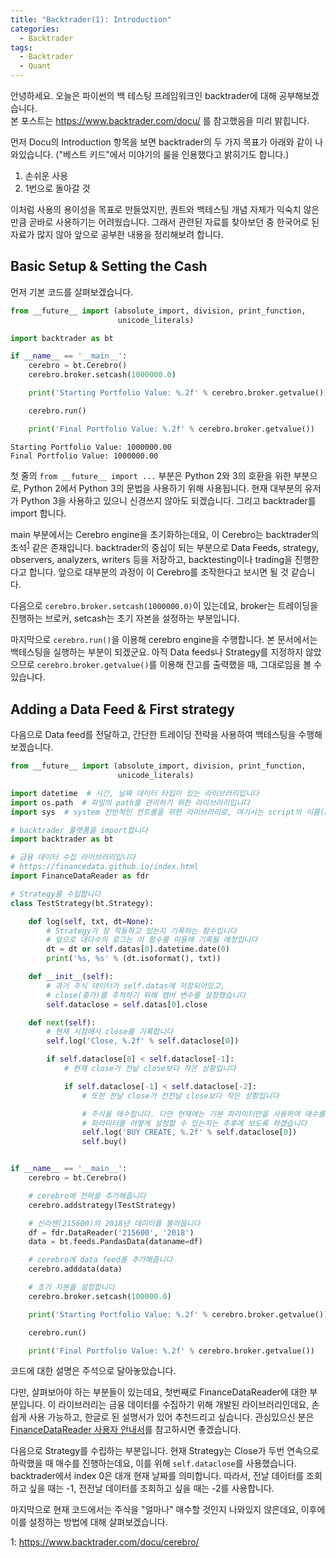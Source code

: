 ```yaml
---
title: "Backtrader(1): Introduction"
categories:
  - Backtrader
tags:
  - Backtrader
  - Quant
---
```


안녕하세요. 오늘은 파이썬의 백 테스팅 프레임워크인 backtrader에 대해 공부해보겠습니다.  
본 포스트는 https://www.backtrader.com/docu/ 를 참고했음을 미리 밝힙니다.  

먼저 Docu의 Introduction 항목을 보면 backtrader의 두 가지 목표가 아래와 같이 나와있습니다. ("베스트 키드"에서 미야기의 룰을 인용했다고 밝히기도 합니다.)

1. 손쉬운 사용
2. 1번으로 돌아갈 것

이처럼 사용의 용이성을 목표로 만들었지만, 퀀트와 백테스팅 개념 자체가 익숙치 않은 만큼 곧바로 사용하기는 어려웠습니다. 그래서 관련된 자료를 찾아보던 중 한국어로 된 자료가 많지 않아 앞으로 공부한 내용을 정리해보려 합니다.

## Basic Setup & Setting the Cash

먼저 기본 코드를 살펴보겠습니다.

~~~python
from __future__ import (absolute_import, division, print_function,
                        unicode_literals)

import backtrader as bt

if __name__ == '__main__':
    cerebro = bt.Cerebro()
    cerebro.broker.setcash(1000000.0)

    print('Starting Portfolio Value: %.2f' % cerebro.broker.getvalue())

    cerebro.run()

    print('Final Portfolio Value: %.2f' % cerebro.broker.getvalue())
~~~

~~~
Starting Portfolio Value: 1000000.00
Final Portfolio Value: 1000000.00
~~~


첫 줄의 `from __future__ import ...` 부분은 Python 2와 3의 호환을 위한 부분으로, Python 2에서 Python 3의 문법을 사용하기 위해 사용됩니다. 현재 대부분의 유저가 Python 3을 사용하고 있으니 신경쓰지 않아도 되겠습니다. 그리고 backtrader를 import 합니다.  

main 부분에서는 Cerebro engine을 초기화하는데요, 이 Cerebro는 backtrader의 초석<sup>[1](#footnote_1)</sup> 같은 존재입니다. backtrader의 중심이 되는 부분으로 Data Feeds, strategy, observers, analyzers, writers 등을 저장하고, backtesting이나 trading을 진행한다고 합니다. 앞으로 대부분의 과정이 이 Cerebro를 조작한다고 보시면 될 것 같습니다.  

다음으로 `cerebro.broker.setcash(1000000.0)`이 있는데요, broker는 트레이딩을 진행하는 브로커, setcash는 초기 자본을 설정하는 부분입니다.  

마지막으로 `cerebro.run()`을 이용해 cerebro engine을 수행합니다. 본 문서에서는 백테스팅을 실행하는 부분이 되겠군요. 아직 Data feeds나 Strategy를 지정하지 않았으므로 `cerebro.broker.getvalue()`를 이용해 잔고를 출력했을 때, 그대로임을 볼 수 있습니다.

## Adding a Data Feed & First strategy

다음으로 Data feed를 전달하고, 간단한 트레이딩 전략을 사용하여 백테스팅을 수행해보겠습니다.

~~~python
from __future__ import (absolute_import, division, print_function,
                        unicode_literals)

import datetime  # 시간, 날짜 데이터 타입이 있는 라이브러리입니다
import os.path  # 파일의 path를 관리하기 위한 라이브러리입니다
import sys  # system 전반적인 컨트롤을 위한 라이브러리로, 여기서는 script의 이름(argv[0])을 읽기 위해 사용됩니다

# backtrader 플랫폼을 import합니다
import backtrader as bt

# 금융 데이터 수집 라이브러리입니다
# https://financedata.github.io/index.html
import FinanceDataReader as fdr

# Strategy를 수립합니다
class TestStrategy(bt.Strategy):

    def log(self, txt, dt=None):
        # Strategy가 잘 작동하고 있는지 기록하는 함수입니다
        # 앞으로 대다수의 로그는 이 함수를 이용해 기록될 예정입니다
        dt = dt or self.datas[0].datetime.date(0)
        print('%s, %s' % (dt.isoformat(), txt))

    def __init__(self):
        # 과거 주식 데이터가 self.datas에 저장되어있고,
        # close(종가)를 추적하기 위해 멤버 변수를 설정했습니다
        self.dataclose = self.datas[0].close

    def next(self):
        # 현재 시점에서 close를 기록합니다
        self.log('Close, %.2f' % self.dataclose[0])

        if self.dataclose[0] < self.dataclose[-1]:
            # 현재 close가 전날 close보다 작은 상황입니다

            if self.dataclose[-1] < self.dataclose[-2]:
                # 또한 전날 close가 전전날 close보다 작은 상황입니다 

                # 주식을 매수합니다. 다만 현재에는 기본 파라미터만을 사용하여 매수를 진행합니다
                # 파라미터를 어떻게 설정할 수 있는지는 추후에 보도록 하겠습니다
                self.log('BUY CREATE, %.2f' % self.dataclose[0])
                self.buy()


if __name__ == '__main__':
    cerebro = bt.Cerebro()

    # cerebro에 전략을 추가해줍니다
    cerebro.addstrategy(TestStrategy)

    # 신라젠(215600)의 2018년 데이터를 불러옵니다
    df = fdr.DataReader('215600', '2018')
    data = bt.feeds.PandasData(dataname=df)

    # cerebro에 data feed를 추가해줍니다
    cerebro.adddata(data)

    # 초기 자본을 설정합니다
    cerebro.broker.setcash(100000.0)

    print('Starting Portfolio Value: %.2f' % cerebro.broker.getvalue())

    cerebro.run()

    print('Final Portfolio Value: %.2f' % cerebro.broker.getvalue())
~~~

코드에 대한 설명은 주석으로 달아놓았습니다.  

다만, 살펴보아야 하는 부분들이 있는데요, 첫번째로 FinanceDataReader에 대한 부분입니다. 이 라이브러리는 금융 데이터를 수집하기 위해 개발된 라이브러리인데요, 손쉽게 사용 가능하고, 한글로 된 설명서가 있어 추천드리고 싶습니다. 관심있으신 분은 [FinanceDataReader 사용자 안내서](https://financedata.github.io/posts/finance-data-reader-users-guide.html)를 참고하시면 좋겠습니다.  

다음으로 Strategy를 수립하는 부분입니다. 현재 Strategy는 Close가 두번 연속으로 하락했을 때 매수를 진행하는데요, 이를 위해 `self.dataclose`를 사용했습니다. backtrader에서 index 0은 대개 현재 날짜를 의미합니다. 따라서, 전날 데이터를 조회하고 싶을 때는 -1, 전전날 데이터를 조회하고 싶을 때는 -2를 사용합니다.  

마지막으로 현재 코드에서는 주식을 "얼마나" 매수할 것인지 나와있지 않은데요, 이후에 이를 설정하는 방법에 대해 살펴보겠습니다.

<a name="footnote_1">1</a>: https://www.backtrader.com/docu/cerebro/